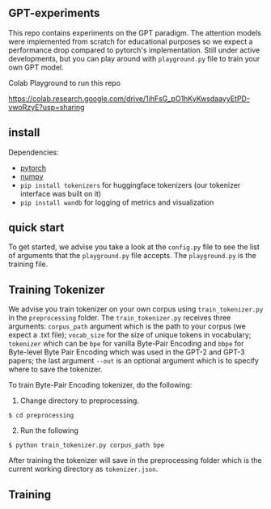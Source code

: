## GPT-experiments

This repo contains experiments on the GPT paradigm. The attention models were implemented from scratch for educational purposes so we expect a performance drop compared to pytorch's implementation. Still under active developments, but you can play around with `playground.py` file to train your own GPT model. 

Colab Playground to run this repo

https://colab.research.google.com/drive/1ihFsG_pO1hKyKwsdaayyEtPD-vwoRzyE?usp=sharing

## install

Dependencies:
- [pytorch](https://pytorch.com)
- [numpy](https://numpy.org/install)
- `pip install tokenizers` for huggingface tokenizers (our tokenizer interface was built on it)
- `pip install wandb` for logging of metrics and visualization

## quick start

To get started, we advise you take a look at the `config.py` file to see the list of arguments that the `playground.py` file accepts. The `playground.py` is the training file.

## Training Tokenizer 

We advise you train tokenizer on your own corpus using  `train_tokenizer.py` in the `preprocessing` folder. The `train_tokenizer.py` receives three arguments: `corpus_path` argument which is the path to your corpus (we expect a .txt file); `vocab_size` for the size of unique tokens in vocabulary; `tokenizer` which can be `bpe` for vanilla Byte-Pair Encoding and `bbpe` for Byte-level Byte Pair Encoding which was used in the GPT-2 and GPT-3 papers; the last argument `--out` is an optional argument which is to specify where to save the tokenizer.

To train Byte-Pair Encoding tokenizer, do the following:
1. Change directory to preprocessing.

```
$ cd preprocessing
```

2. Run the following

```
$ python train_tokenizer.py corpus_path bpe 
```

After training the tokenizer will save in the preprocessing folder which is the current working directory as `tokenizer.json`. 

## Training